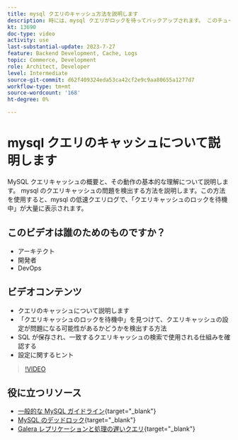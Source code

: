 ```yaml
---
title: mysql クエリのキャッシュ方法を説明します
description: 時には、mysql クエリがロックを待ってバックアップされます。 このチュートリアルでは、クエリキャッシュとは何か、および問題がある場合の設定に関する推奨事項を説明します。
kt: 13690
doc-type: video
activity: use
last-substantial-update: 2023-7-27
feature: Backend Development, Cache, Logs
topic: Commerce, Development
role: Architect, Developer
level: Intermediate
source-git-commit: d62f409324eda53ca42cf2e9c9aa80655a1277d7
workflow-type: tm+mt
source-wordcount: '168'
ht-degree: 0%

---
```


# mysql クエリのキャッシュについて説明します

MySQL クエリキャッシュの概要と、その動作の基本的な理解について説明します。 mysql のクエリキャッシュの問題を検出する方法を説明します。この方法を使用すると、mysql の低速クエリログで、「クエリキャッシュのロックを待機中」が大量に表示されます。

## このビデオは誰のためのものですか？

- アーキテクト
- 開発者
- DevOps

## ビデオコンテンツ

- クエリのキャッシュについて説明します
- 「クエリキャッシュのロックを待機中」を見つけて、クエリキャッシュの設定が問題になる可能性があるかどうかを検出する方法
- SQL が保存され、一致するクエリキャッシュの検索で使用される仕組みを確認する
- 設定に関するヒント

>[!VIDEO](https://video.tv.adobe.com/v/3422015?learn=on)

## 役に立つリソース

- [一般的な MySQL ガイドライン](https://experienceleague.adobe.com/docs/commerce-operations/installation-guide/prerequisites/database-server/mysql.html?lang=en){target="_blank"}
- [MySQL のデッドロック](https://experienceleague.adobe.com/docs/commerce-knowledge-base/kb/troubleshooting/database/deadlocks-in-mysql.html){target="_blank"}
- [Galera レプリケーションと処理の遅いクエリ](https://experienceleague.adobe.com/docs/commerce-learn/tutorials/backend-development/galera-db-slow-replication.html){target="_blank"}
